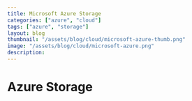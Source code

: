 ```yaml
---
title: Microsoft Azure Storage
categories: ["azure", "cloud"]
tags: ["azure", "storage"]
layout: blog
thumbnail: "/assets/blog/cloud/microsoft-azure-thumb.png"
image: "/assets/blog/cloud/microsoft-azure.png"
description: 
---
```


# Azure Storage

